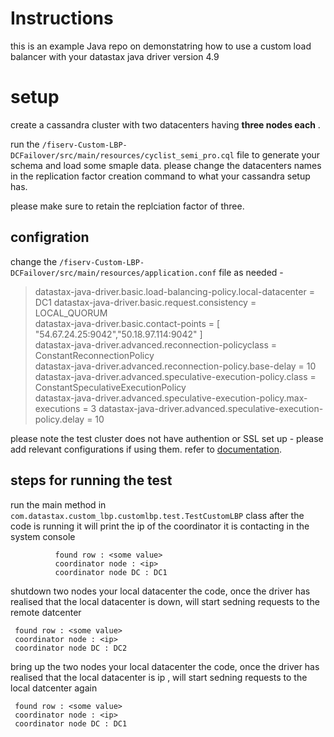 # Instructions

this is an example Java repo on demonstatring how to use a custom load balancer with your datastax java driver version 4.9


# setup

create a cassandra cluster with two datacenters having **three nodes each** . 

run the `/fiserv-Custom-LBP-DCFailover/src/main/resources/cyclist_semi_pro.cql` file to generate your schema and load some smaple data. please change the datacenters names in the replication factor creation command to what your cassandra setup has.

please make sure to retain the replciation factor of three.

## configration

change the `/fiserv-Custom-LBP-DCFailover/src/main/resources/application.conf` file as needed - 

> datastax-java-driver.basic.load-balancing-policy.local-datacenter =   
> DC1 datastax-java-driver.basic.request.consistency = LOCAL_QUORUM   
> datastax-java-driver.basic.contact-points = [   
> "54.67.24.25:9042","50.18.97.114:9042" ]   
> datastax-java-driver.advanced.reconnection-policyclass =   
> ConstantReconnectionPolicy   
> datastax-java-driver.advanced.reconnection-policy.base-delay = 10   
> datastax-java-driver.advanced.speculative-execution-policy.class =   
> ConstantSpeculativeExecutionPolicy   
> datastax-java-driver.advanced.speculative-execution-policy.max-executions
> = 3 datastax-java-driver.advanced.speculative-execution-policy.delay = 10

please note the test cluster does not have authention or SSL set up - please add relevant configurations if using them. refer to [documentation](https://docs.datastax.com/en/developer/java-driver/4.9/manual/core/configuration/reference/).

## steps for running the test

run the main method in  `com.datastax.custom_lbp.customlbp.test.TestCustomLBP` class
after the code is running it will print the ip of the coordinator it is contacting in the system console

 
              found row : <some value>
              coordinator node : <ip>
              coordinator node DC : DC1

shutdown two nodes your local datacenter
the code, once the driver has realised that the local datacenter is down, will start sedning requests to the remote datcenter

     found row : <some value>
     coordinator node : <ip>
     coordinator node DC : DC2
bring up the two nodes your local datacenter
the code, once the driver has realised that the local datacenter is ip , will start sedning requests to the local datcenter again

     found row : <some value>
     coordinator node : <ip>
     coordinator node DC : DC1
